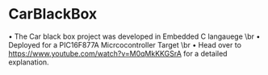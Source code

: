 # CarBlackBox

• The Car black box project was developed in Embedded C langauege
\br
• Deployed for a PIC16F877A Micrcocontroller Target
\br
• Head over to https://www.youtube.com/watch?v=M0qMkKKGSrA for a detailed explanation.
